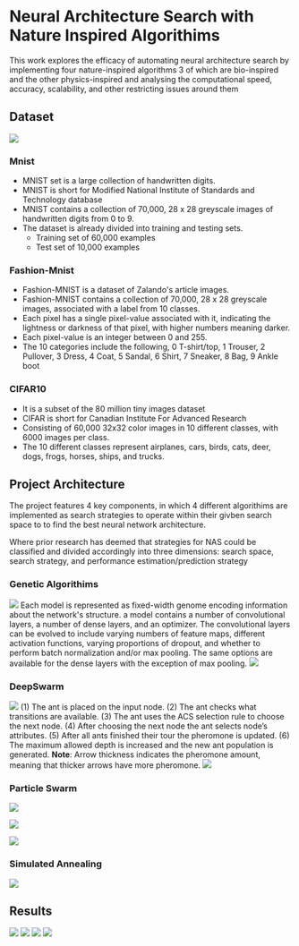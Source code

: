 # Neural Architecture Search with Nature Inspired Algorithims
This work explores the efficacy of automating neural architecture search by implementing four nature-inspired algorithms 3 of which are bio-inspired 
and the other physics-inspired and analysing the computational speed, accuracy, scalability, and other restricting issues around them


## Dataset
![](https://github.com/fola789/Neural-Architecture-Search-with-Nature-Inspired-Algorithims/tree/main/ReadMeImages/MNIST-Fashion-MNIST-and-CIFAR-10-training-samples.png)

### Mnist

* MNIST set is a large collection of handwritten digits.
* MNIST is short for Modified National Institute of Standards and Technology database
* MNIST contains a collection of 70,000, 28 x 28 greyscale images of handwritten digits from 0 to 9.
* The dataset is already divided into training and testing sets.
  * Training set of 60,000 examples 
  * Test set of 10,000 examples

### Fashion-Mnist

* Fashion-MNIST is a dataset of Zalando's article images.
* Fashion-MNIST contains a collection of 70,000, 28 x 28 greyscale images,  associated with a label from 10 classes.
* Each pixel has a single pixel-value associated with it, indicating the lightness or darkness of that pixel, with higher numbers meaning darker. 
* Each pixel-value is an integer between 0 and 255.
* The 10 categories include the following, 0 T-shirt/top, 1 Trouser, 2 Pullover, 3 Dress, 4 Coat, 5 Sandal, 6 Shirt, 7 Sneaker, 8 Bag, 9 Ankle boot


### CIFAR10

*  It is a subset of the 80 million tiny images dataset
*  CIFAR is short for Canadian Institute For Advanced Research 
*  Consisting of 60,000 32x32 color images in 10  different classes, with 6000 images per class.
*  The 10 different classes represent airplanes, cars, birds, cats, deer, dogs, frogs, horses, ships, and trucks.

## Project Architecture
The project features 4 key components, in which 4 different algorithims are implemented as search strategies to operate within their givben search space to to find the best neural network architecture.  

Where prior research has deemed that strategies for NAS could be classified and divided accordingly into three dimensions: search space, search strategy, and performance estimation/prediction strategy
### Genetic Algorithims
![](https://github.com/fola789/Neural-Architecture-Search-with-Nature-Inspired-Algorithims/tree/main/ReadMeImages/geneticAlgorithimModel.png)
Each model is represented as fixed-width genome encoding information about the network's structure. a model contains a number of convolutional layers, a number of dense layers, and an optimizer. The convolutional layers can be evolved to include varying numbers of feature maps, different activation functions, varying proportions of dropout, and whether to perform batch normalization and/or max pooling. The same options are available for the dense layers with the exception of max pooling. 
![](https://github.com/fola789/Neural-Architecture-Search-with-Nature-Inspired-Algorithims/tree/main/ReadMeImages/geneticAlgorithim2.png)

### DeepSwarm
![](https://github.com/fola789/Neural-Architecture-Search-with-Nature-Inspired-Algorithims/tree/main/ReadMeImages/deepswarmModel.png)
(1) The ant is placed on the input node. (2) The ant checks what transitions are available. (3) The ant uses the ACS selection rule to choose the next node. (4) After choosing the next node the ant selects node’s attributes. (5) After all ants finished their tour the pheromone is updated. (6) The maximum allowed depth is increased and the new ant population is generated.
**Note**: Arrow thickness indicates the pheromone amount, meaning that thicker arrows have more pheromone.
![](https://github.com/fola789/Neural-Architecture-Search-with-Nature-Inspired-Algorithims/tree/main/ReadMeImages/deepswarm2.png)

### Particle Swarm
![](https://github.com/fola789/Neural-Architecture-Search-with-Nature-Inspired-Algorithims/tree/main/ReadMeImages/pso1.png)

![](https://github.com/fola789/Neural-Architecture-Search-with-Nature-Inspired-Algorithims/tree/main/ReadMeImages/pso2.png)

![](https://github.com/fola789/Neural-Architecture-Search-with-Nature-Inspired-Algorithims/tree/main/ReadMeImages/pso3.png)

### Simulated Annealing


![](https://github.com/fola789/Neural-Architecture-Search-with-Nature-Inspired-Algorithims/tree/main/ReadMeImages/simulatedAnnealing2.png)

## Results
![](https://github.com/fola789/Neural-Architecture-Search-with-Nature-Inspired-Algorithims/tree/main/ReadMeImages/geneticaAlgorithmResult.png)
![](https://github.com/fola789/Neural-Architecture-Search-with-Nature-Inspired-Algorithims/tree/main/ReadMeImages/deepswarmResults.png)
![](https://github.com/fola789/Neural-Architecture-Search-with-Nature-Inspired-Algorithims/tree/main/ReadMeImages/psoResults.png)
![](https://github.com/fola789/Neural-Architecture-Search-with-Nature-Inspired-Algorithims/tree/main/ReadMeImages/simulatedAnnealingResults.png)
